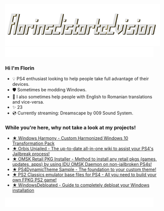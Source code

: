 ![](logotransparentwinter.png)
![](autumn.gif)
### Hi I'm Florin
  * 💡 PS4 enthusiast looking to help people take full advantage of their devices.
  * 🛡️ Sometimes be modding Windows.
  * 📖 I also sometimes help people with English to Romanian translations and vice-versa.
  * ✨ 23
  * 💿 Currently streaming: Dreamscape by 009 Sound System.

### While you're here, why not take a look at my projects!
* [★ Windows Harmony - Custom Harmonized Windows 10 Transformation Pack](https://github.com/florinsdistortedvision/Windows-Harmony)
* <a href="https://florinsdistortedvision.github.io/orbisunjailed/"> ★ Orbis Unjailed - The up-to-date all-in-one wiki to assist your PS4's Jailbreak process! </a>
* <a href="https://github.com/florinsdistortedvision/OMSK-Retail-PKG-Installer"> ★ OMSK Retail PKG Installer - Method to install any retail pkgs (games, updates, apps) by using IDU OMSK Daemon on non-jailbroken PS4s! </a>
* <a href="https://github.com/florinsdistortedvision/PS4DynamicThemeSample"> ★ PS4DynamicTheme Sample - The foundation to your custom theme! </a>
* <a href="https://github.com/florinsdistortedvision/ps2-classics-emus"> ★ PS2 Classics emulator base files for PS4 - All you need to build your own FPKG PS2 game! </a>
* <a href="https://github.com/florinsdistortedvision/WindowsDebloated"> ★ WindowsDebloated - Guide to completely debloat your Windows installation </a>

![](fall2.gif)
